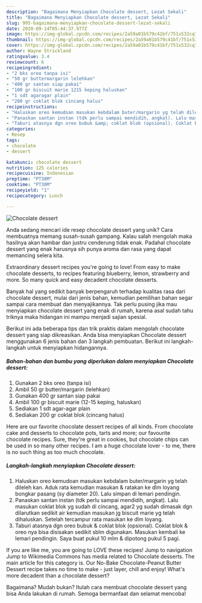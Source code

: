 ```yaml
---
description: "Bagaimana Menyiapkan Chocolate dessert, Lezat Sekali"
title: "Bagaimana Menyiapkan Chocolate dessert, Lezat Sekali"
slug: 995-bagaimana-menyiapkan-chocolate-dessert-lezat-sekali
date: 2020-09-14T05:44:37.977Z
image: https://img-global.cpcdn.com/recipes/2a59a01b579c41bf/751x532cq70/chocolate-dessert-foto-resep-utama.jpg
thumbnail: https://img-global.cpcdn.com/recipes/2a59a01b579c41bf/751x532cq70/chocolate-dessert-foto-resep-utama.jpg
cover: https://img-global.cpcdn.com/recipes/2a59a01b579c41bf/751x532cq70/chocolate-dessert-foto-resep-utama.jpg
author: Wayne Strickland
ratingvalue: 3.4
reviewcount: 6
recipeingredient:
- "2 bks oreo tanpa isi"
- "50 gr buttermargarin lelehkan"
- "400 gr santan siap pakai"
- "100 gr biscuit marie 1215 keping haluskan"
- "1 sdt agaragar plain"
- "200 gr coklat blok cincang halus"
recipeinstructions:
- "Haluskan oreo kemudoan masukan kebdalam buter/margarin yg telah dileleh kan. Aduk rata kemudian masukan &amp; ratakan ke dlm loyang bongkar pasang (sy diameter 20). Lalu simpan di lemari pendingin."
- "Panaskan santan instan (tdk perlu sampai mendidih, angkat). Lalu masukan coklat blok yg sudah di cincang, agar2 yg sudah dimasak dgn dilarutkan sedikit air kemudian masukan jg biscuit marie yg telah dihaluskan. Setelah tercampur rata masukan ke dlm loyang."
- "Taburi atasnya dgn oreo bubuk &amp; coklat blok (opsional). Coklat blok &amp; oreo nya bisa disisakan sedikit sblm digunakan. Masukan kembali ke lemari pendingin. Saya buat pukul 10 mlm &amp; dipotong pukul 5 pagi."
categories:
- Resep
tags:
- chocolate
- dessert

katakunci: chocolate dessert 
nutrition: 125 calories
recipecuisine: Indonesian
preptime: "PT38M"
cooktime: "PT30M"
recipeyield: "1"
recipecategory: Lunch

---
```



![Chocolate dessert](https://img-global.cpcdn.com/recipes/2a59a01b579c41bf/751x532cq70/chocolate-dessert-foto-resep-utama.jpg)

Anda sedang mencari ide resep chocolate dessert yang unik? Cara membuatnya memang susah-susah gampang. Kalau salah mengolah maka hasilnya akan hambar dan justru cenderung tidak enak. Padahal chocolate dessert yang enak harusnya sih punya aroma dan rasa yang dapat memancing selera kita.

Extraordinary dessert recipes you&#39;re going to love! From easy to make chocolate desserts, to recipes featuring blueberry, lemon, strawberry and more. So many quick and easy decadent chocolate desserts.

Banyak hal yang sedikit banyak berpengaruh terhadap kualitas rasa dari chocolate dessert, mulai dari jenis bahan, kemudian pemilihan bahan segar sampai cara membuat dan menyajikannya. Tak perlu pusing jika mau menyiapkan chocolate dessert yang enak di rumah, karena asal sudah tahu triknya maka hidangan ini mampu menjadi sajian spesial.


Berikut ini ada beberapa tips dan trik praktis dalam mengolah chocolate dessert yang siap dikreasikan. Anda bisa menyiapkan Chocolate dessert menggunakan 6 jenis bahan dan 3 langkah pembuatan. Berikut ini langkah-langkah untuk menyiapkan hidangannya.

<!--inarticleads1-->

##### Bahan-bahan dan bumbu yang diperlukan dalam menyiapkan Chocolate dessert:

1. Gunakan 2 bks oreo (tanpa isi)
1. Ambil 50 gr butter/margarin (lelehkan)
1. Gunakan 400 gr santan siap pakai
1. Ambil 100 gr biscuit marie (12-15 keping, haluskan)
1. Sediakan 1 sdt agar-agar plain
1. Sediakan 200 gr coklat blok (cincang halus)


Here are our favorite chocolate dessert recipes of all kinds. From chocolate cake and desserts to chocolate pots, tarts and more; our favourite chocolate recipes. Sure, they&#39;re great in cookies, but chocolate chips can be used in so many other recipes. I am a huge chocolate lover - to me, there is no such thing as too much chocolate. 

<!--inarticleads2-->

##### Langkah-langkah menyiapkan Chocolate dessert:

1. Haluskan oreo kemudoan masukan kebdalam buter/margarin yg telah dileleh kan. Aduk rata kemudian masukan &amp; ratakan ke dlm loyang bongkar pasang (sy diameter 20). Lalu simpan di lemari pendingin.
1. Panaskan santan instan (tdk perlu sampai mendidih, angkat). Lalu masukan coklat blok yg sudah di cincang, agar2 yg sudah dimasak dgn dilarutkan sedikit air kemudian masukan jg biscuit marie yg telah dihaluskan. Setelah tercampur rata masukan ke dlm loyang.
1. Taburi atasnya dgn oreo bubuk &amp; coklat blok (opsional). Coklat blok &amp; oreo nya bisa disisakan sedikit sblm digunakan. Masukan kembali ke lemari pendingin. Saya buat pukul 10 mlm &amp; dipotong pukul 5 pagi.


If you are like me, you are going to LOVE these recipes! Jump to navigation Jump to Wikimedia Commons has media related to Chocolate desserts. The main article for this category is. Our No-Bake Chocolate-Peanut Butter Dessert recipe takes no time to make - just layer, chill and enjoy! What&#39;s more decadent than a chocolate dessert? 

Bagaimana? Mudah bukan? Itulah cara membuat chocolate dessert yang bisa Anda lakukan di rumah. Semoga bermanfaat dan selamat mencoba!
